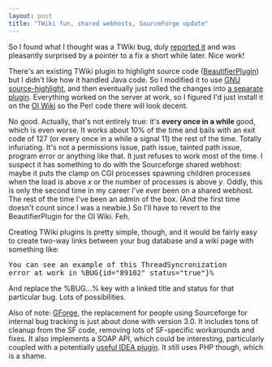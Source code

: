 ```yaml
---
layout: post
title: "TWiki fun, shared webhosts, SourceForge update"
---
```




So I found what I thought was a TWiki bug, duly <a href="http://twiki.org/cgi-bin/view/Codev/MultipleContentTypeHeaders">reported it</a> and was pleasantly surprised by a pointer to a fix a short while later. Nice work!

<p>There's an existing TWiki plugin to highlight source code (<a href="http://twiki.org/cgi-bin/view/Plugins/BeautifierPlugin">BeautifierPlugin</a>) but I didn't like how it handled Java code. So I modified it to use <a href="http://www.gnu.org/software/src-highlite/">GNU source-highlight</a>, and then eventually just rolled the changes into <a href="http://twiki.org/cgi-bin/view/Plugins/SourceHighlightPlugin">a separate plugin</a>. Everything worked on the server at work, so I figured I'd just install it on the <a href="http://openinteract.sourceforge.net/">OI Wiki</a> so the Perl code there will look decent.</p>

<p>No good. Actually, that's not entirely true: it's <b>every once in a while </b> good, which is even worse. It works about 10% of the time and bails with an exit code of 127 (or every once in a while a signal 11) the rest of the time. Totally infuriating. It's not a permissions issue, path issue, tainted path issue, program error or anything like that. It just refuses to work most of the time. I suspect it has something to do with the Sourceforge shared webhost: maybe it puts the clamp on CGI processes spawning children processes when the load is above <em>x</em> or the number of processes is above <em>y</em>. Oddly, this is only the second time in my career I've ever been on a shared webhost. The rest of the time I've been an admin of the box. (And the first time doesn't count since I was a newbie.) So I'll have to revert to the BeautifierPlugin for the OI Wiki. Feh.</p>

<p>Creating TWiki plugins is pretty simple, though, and it would be fairly easy to create two-way links between your bug database and a wiki page with something like:</p>
<pre>
You can see an example of this ThreadSyncronization
error at work in %BUG{id="89102" status="true"}%
</pre>

<p>And replace the %BUG...% key with a linked title and status for that particular bug. Lots of possibilities.</p>

<p>Also of note: <a href="http://gforge.org/">GForge</a>, the replacement for people using Sourceforge for internal bug tracking is just about done with version 3.0. It includes tons of cleanup from the SF code, removing lots of SF-specific workarounds and fixes. It also implements a SOAP API, which could be interesting, particularly coupled with a potentially <a href="http://www.intellij.org/twiki/bin/view/Main/NetTasks">useful IDEA plugin</a>. It still uses PHP though, which is a shame.</p>


